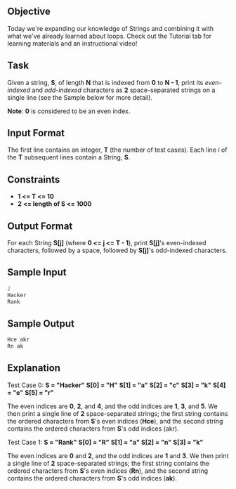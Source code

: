 ## Objective

Today we're expanding our knowledge of Strings and combining it with what we've already learned about loops. Check out the Tutorial tab for learning materials and an instructional video!

## Task

Given a string, **S**, of length **N** that is indexed from **0** to **N - 1**, print its *even-indexed* and *odd-indexed* characters as **2** space-separated strings on a single line (see the Sample below for more detail).

**Note**: **0** is considered to be an even index.

## Input Format

The first line contains an integer, **T** (the number of test cases).
Each line *i* of the **T** subsequent lines contain a String, **S**.

## Constraints

* **1 <= T <= 10**
* **2 <= length of S <= 1000**

## Output Format

For each String **S[j]** (where **0 <= j <= T - 1**), print **S[j]**'s even-indexed characters, followed by a space, followed by **S[j]**'s odd-indexed characters.

## Sample Input

```c++
2
Hacker
Rank
```

## Sample Output

```c++
Hce akr
Rn ak
```

## Explanation

Test Case 0: **S = "Hacker"**
**S[0] = "H"**
**S[1] = "a"**
**S[2] = "c"**
**S[3] = "k"**
**S[4] = "e"**
**S[5] = "r"**

The even indices are **0**, **2**, and **4**, and the odd indices are **1**, **3**, and **5**. We then print a single line of **2** space-separated strings; the first string contains the ordered characters from **S**'s even indices (**Hce**), and the second string contains the ordered characters from **S**'s odd indices (akr).

Test Case 1: **S = "Rank"**
**S[0] = "R"**
**S[1] = "a"**
**S[2] = "n"**
**S[3] = "k"**

The even indices are **0** and **2**, and the odd indices are **1** and **3**. We then print a single line of **2** space-separated strings; the first string contains the ordered characters from **S**'s even indices (**Rn**), and the second string contains the ordered characters from **S**'s odd indices (**ak**).